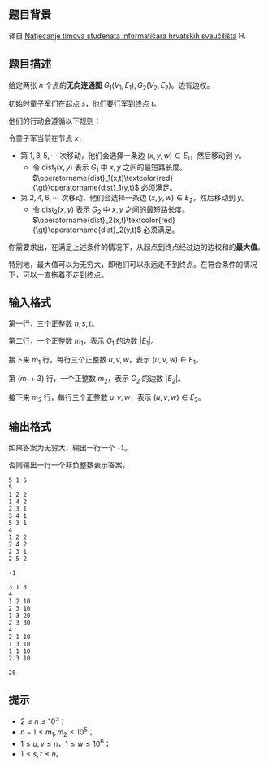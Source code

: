 ## 题目背景
译自 [Natjecanje timova studenata informatičara hrvatskih sveučilišta](https://hsin.hr/studenti2024/) H.

## 题目描述
给定两张 $n$ 个点的**无向连通图** $G_1(V_1,E_1),G_2(V_2,E_2)$。边有边权。

初始时童子军们在起点 $s$，他们要行军到终点 $t$。

他们的行动会遵循以下规则：

令童子军当前在节点 $x$，

- 第 $1,3,5,\cdots$ 次移动，他们会选择一条边 $(x,y,w)\in E_1$，然后移动到 $y$。
	- 令 $\operatorname{dist}_1(x,y)$ 表示 $G_1$ 中 $x,y$ 之间的最短路长度。$\operatorname{dist}_1(x,t)\textcolor{red}{\gt}\operatorname{dist}_1(y,t)$ 必须满足。
- 第 $2,4,6,\cdots$ 次移动，他们会选择一条边 $(x,y,w)\in E_2$，然后移动到 $y$。
	- 令 $\operatorname{dist}_2(x,y)$ 表示 $G_2$ 中 $x,y$ 之间的最短路长度。$\operatorname{dist}_2(x,t)\textcolor{red}{\gt}\operatorname{dist}_2(y,t)$ 必须满足。

你需要求出，在满足上述条件的情况下，从起点到终点经过边的边权和的**最大值**。

特别地，最大值可以为无穷大，即他们可以永远走不到终点。在符合条件的情况下，可以一直拖着不走到终点。


## 输入格式
第一行，三个正整数 $n,s,t$。

第二行，一个正整数 $m_1$，表示 $G_1$ 的边数 $|E_1|$。

接下来 $m_1$ 行，每行三个正整数 $u,v,w$，表示 $(u,v,w)\in E_1$。

第 $(m_1+3)$ 行，一个正整数 $m_2$，表示 $G_2$ 的边数 $|E_2|$。

接下来 $m_2$ 行，每行三个正整数 $u,v,w$，表示 $(u,v,w)\in E_2$。

## 输出格式
如果答案为无穷大，输出一行一个 $\texttt{-1}$。

否则输出一行一个非负整数表示答案。

```input1
5 1 5
5
1 2 2
1 4 2
2 3 1
3 4 1
5 3 1
4
1 2 2
2 4 2
2 3 1
2 5 2
```

```output1
-1
```

```input2
3 1 3
4
1 2 10
2 3 10
1 3 20
2 3 30
4
2 1 10
1 3 10
1 1 10
2 3 10
```

```output2
20
```

## 提示
- $2\le n\le 10^3$；
- $n-1\le m_1,m_2\le 10^5$；
- $1\le u,v\le n$，$1\le w\le 10^6$；
- $1\le s,t\le n$。




